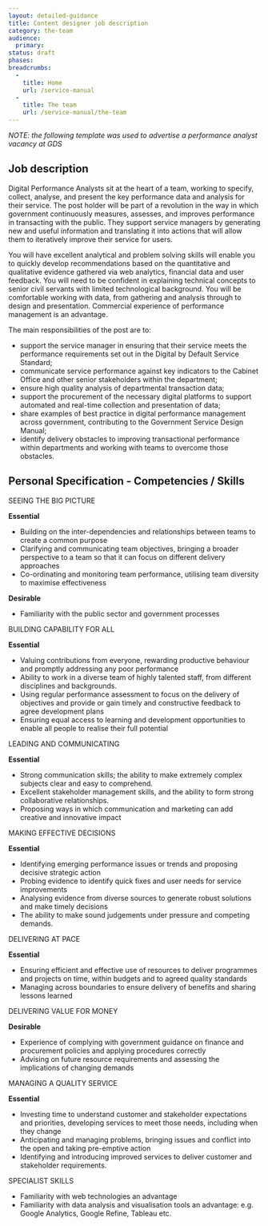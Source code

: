 ```yaml
---
layout: detailed-guidance
title: Content designer job description
category: the-team
audience:
  primary:
status: draft
phases:
breadcrumbs:
  -
    title: Home
    url: /service-manual
  -
    title: The team
    url: /service-manual/the-team
---
```


*NOTE: the following template was used to advertise a performance analyst vacancy at GDS*

## Job description

Digital Performance Analysts sit at the heart of a team, working to specify, collect, analyse, and present the 
key performance data and analysis for their service.  The post holder will be part of a revolution in the way 
in which government continuously measures, assesses, and improves performance in transacting with the public. 
They support service managers by generating new and useful information and translating it into actions that 
will allow them to iteratively improve their service for users.

You will have excellent analytical and problem solving skills will enable you to quickly develop recommendations 
based on the quantitative and qualitative evidence gathered via web analytics, financial data and user feedback. 
You will need to be confident in explaining technical concepts to senior civil servants with limited technological 
background. You will be comfortable working with data, from gathering and analysis through to design and 
presentation. Commercial experience of performance management is an advantage. 

The main responsibilities of the post are to:

* support the service manager in ensuring that their service meets the performance requirements set out in the 
Digital by Default Service Standard;
* communicate service performance against key indicators to the Cabinet Office and other senior stakeholders within 
the department;
* ensure high quality analysis of departmental transaction data;
* support the procurement of the necessary digital platforms to support automated and real-time collection and 
presentation of data;
* share examples of best practice in digital performance management across government, contributing to the 
Government Service Design Manual;
* identify delivery obstacles to improving transactional performance within departments and working with teams 
to overcome those obstacles.

## Personal Specification - Competencies / Skills 

SEEING THE BIG PICTURE

**Essential**  					

* Building on the inter-dependencies and relationships between teams to create a common purpose
* Clarifying and communicating team objectives, bringing a broader perspective to a team so that it can focus on different delivery approaches
* Co-ordinating and monitoring team performance, utilising team diversity to maximise effectiveness

**Desirable**

* Familiarity with the public sector and government processes

BUILDING CAPABILITY FOR ALL

**Essential**						

* Valuing contributions from everyone, rewarding productive behaviour and promptly addressing any poor performance
* Ability to work in a diverse team of highly talented staff, from different disciplines and backgrounds.
* Using regular performance assessment to focus on the delivery of objectives and provide or gain timely and constructive feedback to agree development plans
* Ensuring equal access to learning and development opportunities to enable all people to realise their full potential
							
LEADING AND COMMUNICATING

**Essential**

* Strong communication skills; the ability to make extremely complex subjects clear and easy to comprehend.
* Excellent stakeholder management skills, and the ability to form strong collaborative relationships.
* Proposing ways in which communication and marketing can add creative and innovative impact

MAKING EFFECTIVE DECISIONS	

**Essential**

* Identifying emerging performance issues or trends and proposing decisive strategic action
* Probing evidence to identify quick fixes and user needs for service improvements
* Analysing evidence from diverse sources to generate robust solutions and make timely decisions
* The ability to make sound judgements under pressure and competing demands.

DELIVERING AT PACE

**Essential**

* Ensuring efficient and effective use of resources to deliver programmes and projects on time, within budgets and to agreed quality standards
* Managing across boundaries to ensure delivery of benefits and sharing lessons learned
							
DELIVERING VALUE FOR MONEY

**Desirable**	 	 	 					
* Experience of complying with government guidance on finance and procurement policies and applying procedures correctly
* Advising on future resource requirements and assessing the implications of changing demands

MANAGING A QUALITY SERVICE

**Essential**										

* Investing time to understand customer and stakeholder expectations and priorities, developing services to meet those needs, including when they change
* Anticipating and managing problems, bringing issues and conflict into the open and taking pre-emptive action
* Identifying and introducing improved services to deliver customer and stakeholder requirements.

SPECIALIST SKILLS

* Familiarity with web technologies an advantage
* Familiarity with data analysis and visualisation tools an advantage: e.g. Google Analytics, Google Refine, Tableau etc.
